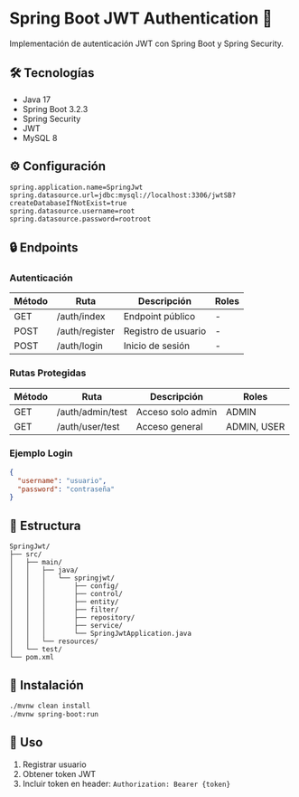 # Spring Boot JWT Authentication 🔐

Implementación de autenticación JWT con Spring Boot y Spring Security.

## 🛠️ Tecnologías
- Java 17
- Spring Boot 3.2.3
- Spring Security
- JWT
- MySQL 8

## ⚙️ Configuración
```properties
spring.application.name=SpringJwt
spring.datasource.url=jdbc:mysql://localhost:3306/jwtSB?createDatabaseIfNotExist=true
spring.datasource.username=root
spring.datasource.password=rootroot
```

## 🔒 Endpoints

### Autenticación
| Método | Ruta | Descripción | Roles |
|--------|------|-------------|-------|
| GET | /auth/index | Endpoint público | - |
| POST | /auth/register | Registro de usuario | - |
| POST | /auth/login | Inicio de sesión | - |

### Rutas Protegidas
| Método | Ruta | Descripción | Roles |
|--------|------|-------------|-------|
| GET | /auth/admin/test | Acceso solo admin | ADMIN |
| GET | /auth/user/test | Acceso general | ADMIN, USER |

### Ejemplo Login
```json
{
  "username": "usuario",
  "password": "contraseña"
}
```

## 📁 Estructura
```
SpringJwt/
├── src/
│   ├── main/
│   │   ├── java/
│   │   │   └── springjwt/
│   │   │       ├── config/
│   │   │       ├── control/
│   │   │       ├── entity/
│   │   │       ├── filter/
│   │   │       ├── repository/
│   │   │       ├── service/
│   │   │       └── SpringJwtApplication.java
│   │   └── resources/
│   └── test/
└── pom.xml
```

## 🚀 Instalación
```bash
./mvnw clean install
./mvnw spring-boot:run
```

## 🔑 Uso

1. Registrar usuario
2. Obtener token JWT
3. Incluir token en header: `Authorization: Bearer {token}`
